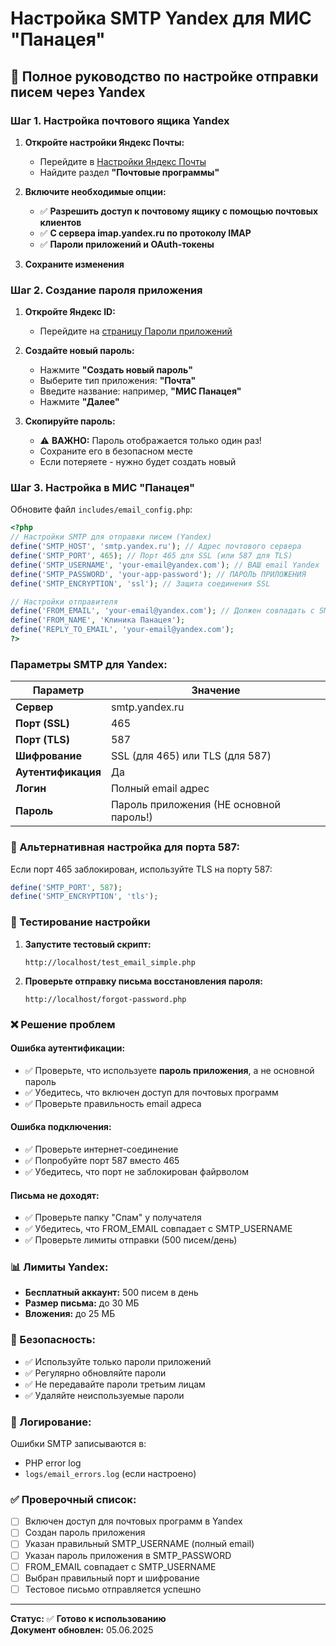 # Настройка SMTP Yandex для МИС "Панацея"

## 📧 Полное руководство по настройке отправки писем через Yandex

### Шаг 1. Настройка почтового ящика Yandex

1. **Откройте настройки Яндекс Почты:**
   - Перейдите в [Настройки Яндекс Почты](https://mail.yandex.ru/settings)
   - Найдите раздел **"Почтовые программы"**

2. **Включите необходимые опции:**
   - ✅ **Разрешить доступ к почтовому ящику с помощью почтовых клиентов**
   - ✅ **С сервера imap.yandex.ru по протоколу IMAP**
   - ✅ **Пароли приложений и OAuth-токены**

3. **Сохраните изменения**

### Шаг 2. Создание пароля приложения

1. **Откройте Яндекс ID:**
   - Перейдите на [страницу Пароли приложений](https://id.yandex.ru/security/app-passwords)

2. **Создайте новый пароль:**
   - Нажмите **"Создать новый пароль"**
   - Выберите тип приложения: **"Почта"**
   - Введите название: например, **"МИС Панацея"**
   - Нажмите **"Далее"**

3. **Скопируйте пароль:**
   - ⚠️ **ВАЖНО:** Пароль отображается только один раз!
   - Сохраните его в безопасном месте
   - Если потеряете - нужно будет создать новый

### Шаг 3. Настройка в МИС "Панацея"

Обновите файл `includes/email_config.php`:

```php
<?php
// Настройки SMTP для отправки писем (Yandex)
define('SMTP_HOST', 'smtp.yandex.ru'); // Адрес почтового сервера
define('SMTP_PORT', 465); // Порт 465 для SSL (или 587 для TLS)
define('SMTP_USERNAME', 'your-email@yandex.com'); // ВАШ email Yandex
define('SMTP_PASSWORD', 'your-app-password'); // ПАРОЛЬ ПРИЛОЖЕНИЯ
define('SMTP_ENCRYPTION', 'ssl'); // Защита соединения SSL

// Настройки отправителя
define('FROM_EMAIL', 'your-email@yandex.com'); // Должен совпадать с SMTP_USERNAME
define('FROM_NAME', 'Клиника Панацея');
define('REPLY_TO_EMAIL', 'your-email@yandex.com');
?>
```

### Параметры SMTP для Yandex:

| Параметр | Значение |
|----------|----------|
| **Сервер** | smtp.yandex.ru |
| **Порт (SSL)** | 465 |
| **Порт (TLS)** | 587 |
| **Шифрование** | SSL (для 465) или TLS (для 587) |
| **Аутентификация** | Да |
| **Логин** | Полный email адрес |
| **Пароль** | Пароль приложения (НЕ основной пароль!) |

### 🔧 Альтернативная настройка для порта 587:

Если порт 465 заблокирован, используйте TLS на порту 587:

```php
define('SMTP_PORT', 587);
define('SMTP_ENCRYPTION', 'tls');
```

### 🧪 Тестирование настройки

1. **Запустите тестовый скрипт:**
   ```
   http://localhost/test_email_simple.php
   ```

2. **Проверьте отправку письма восстановления пароля:**
   ```
   http://localhost/forgot-password.php
   ```

### ❌ Решение проблем

#### Ошибка аутентификации:
- ✅ Проверьте, что используете **пароль приложения**, а не основной пароль
- ✅ Убедитесь, что включен доступ для почтовых программ
- ✅ Проверьте правильность email адреса

#### Ошибка подключения:
- ✅ Проверьте интернет-соединение
- ✅ Попробуйте порт 587 вместо 465
- ✅ Убедитесь, что порт не заблокирован файрволом

#### Письма не доходят:
- ✅ Проверьте папку "Спам" у получателя
- ✅ Убедитесь, что FROM_EMAIL совпадает с SMTP_USERNAME
- ✅ Проверьте лимиты отправки (500 писем/день)

### 📊 Лимиты Yandex:

- **Бесплатный аккаунт:** 500 писем в день
- **Размер письма:** до 30 МБ
- **Вложения:** до 25 МБ

### 🔐 Безопасность:

- ✅ Используйте только пароли приложений
- ✅ Регулярно обновляйте пароли
- ✅ Не передавайте пароли третьим лицам
- ✅ Удаляйте неиспользуемые пароли

### 📝 Логирование:

Ошибки SMTP записываются в:
- PHP error log
- `logs/email_errors.log` (если настроено)

### ✅ Проверочный список:

- [ ] Включен доступ для почтовых программ в Yandex
- [ ] Создан пароль приложения
- [ ] Указан правильный SMTP_USERNAME (полный email)
- [ ] Указан пароль приложения в SMTP_PASSWORD
- [ ] FROM_EMAIL совпадает с SMTP_USERNAME
- [ ] Выбран правильный порт и шифрование
- [ ] Тестовое письмо отправляется успешно

---

**Статус:** ✅ **Готово к использованию**  
**Документ обновлен:** 05.06.2025
